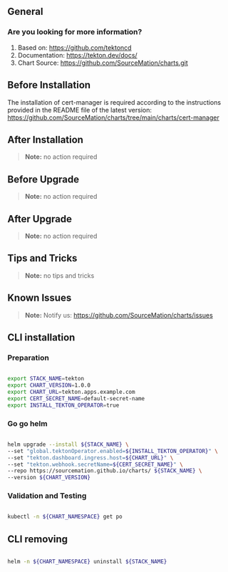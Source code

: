 ## General

### Are you looking for more information?

1. Based on: https://github.com/tektoncd
2. Documentation: https://tekton.dev/docs/
3. Chart Source: https://github.com/SourceMation/charts.git


## Before Installation

The installation of cert-manager is required according to the instructions provided in the README file of the latest version: https://github.com/SourceMation/charts/tree/main/charts/cert-manager

## After Installation

> **Note:**
> no action required

## Before Upgrade

> **Note:**
> no action required

## After Upgrade

> **Note:**
> no action required

## Tips and Tricks

> **Note:**
> no tips and tricks

## Known Issues

> **Note:**
> Notify us: https://github.com/SourceMation/charts/issues

## CLI installation

### Preparation

```bash

export STACK_NAME=tekton
export CHART_VERSION=1.0.0
export CHART_URL=tekton.apps.example.com
export CERT_SECRET_NAME=default-secret-name
export INSTALL_TEKTON_OPERATOR=true

```

### Go go helm

``` bash

helm upgrade --install ${STACK_NAME} \
--set "global.tektonOperator.enabled=${INSTALL_TEKTON_OPERATOR}" \
--set "tekton.dashboard.ingress.host=${CHART_URL}" \
--set "tekton.webhook.secretName=${CERT_SECRET_NAME}" \
--repo https://sourcemation.github.io/charts/ ${STACK_NAME} \
--version ${CHART_VERSION}

```

### Validation and Testing

```bash

kubectl -n ${CHART_NAMESPACE} get po

```

## CLI removing

```bash

helm -n ${CHART_NAMESPACE} uninstall ${STACK_NAME}

```